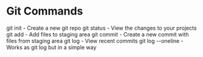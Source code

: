 # Git Commands

git init - Create a new git repo
git status - View the changes to your projects
git add - Add files to staging area
git commit - Create a new commit with files from staging area
git log - View recent commits
git log --oneline - Works as git log but in a simple way